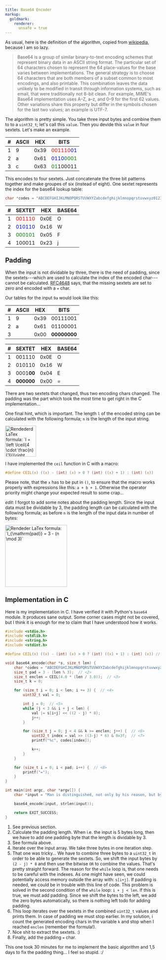 ```yaml
---
title: Base64 Encoder
markup:
  goldmark:
    renderer:
      unsafe = true
---
```


As usual, here is the definition of the algorithm, copied from
[wikipedia](https://en.wikipedia.org/wiki/Base64), because I am so lazy.

> Base64 is a group of similar binary-to-text encoding schemes that represent
> binary data in an ASCII string format. The particular set of 64 characters
> chosen to represent the 64 place-values for the base varies between
> implementations. The general strategy is to choose 64 characters that are both
> members of a subset common to most encodings, and also printable. This
> combination leaves the data unlikely to be modified in transit through
> information systems, such as email, that were traditionally not 8-bit clean.
> For example, MIME's Base64 implementation uses A–Z, a–z, and 0–9 for the first
> 62 values. Other variations share this property but differ in the symbols
> chosen for the last two values; an example is UTF-7.

The algorithm is pretty simple. You take three input bytes and combine them
to to a `uint32_t`; let's call this `value`. Then you devide this `value`
in four sextets. Let's make an example.

| # | ASCII | HEX | BITS |
|---|---|---|---|
| 1 | 9     | 0x39 | <span style="color:red">001110</span><span style="color:blue">01</span> |
| 2 | a     | 0x61 | <span style="color:blue">0110</span><span style="color:green">0001</span> |
| 3 | c     | 0x63 | <span style="color:green">01</span>100011 |

This encodes to four sextets. Just concatenate the three bit patterns together
and make groupes of six (instead of eight). One sextet represents the index for
the base64 lookup table:

``` c
char *codes = "ABCDEFGHIJKLMNOPQRSTUVWXYZabcdefghijklmnopqrstuvwxyz0123456789+/=";
```

| # | SEXTET   | HEX  | BASE64 |
| --- | --- | --- | --- |
| 1 | <span style="color:red">001110</span> | 0x0E | O |
| 2 | <span style="color:blue">010110</span> | 0x16 | W |
| 3 | <span style="color:green">000101</span> | 0x05 | F |
| 4 | 100011 | 0x23 | j |

## Padding

When the input is not dividable by three, there is the need of padding, since
the sextets---which are used to calculate the index of the encoded
char---cannot be calculated. [RFC4648](https://tools.ietf.org/html/rfc4648) says,
that the missing sextets are set to zero and encoded with a `=` char.

Our tables for the input `9a` would look like this:

| # | ASCII | HEX | BITS|
|---|---|---|---|
| 1 | 9     | 0x39 | 00111001|
| 2 | a     | 0x61 | 01100001|
| 3 |       | 0x00 | **00000000**|

| # | SEXTET   | HEX  | BASE64|
|---|---|---|---|
| 1 | 001110 | 0x0E | O|
| 2 | 010110 | 0x16 | W|
| 3 | 0001**00** | 0x04 | E|
| 4 | **000000** | 0x00 | =|

There are two sextets that changed, thus two encoding chars changed.
The padding was the part which took the most time to get right in the
C implementation...

One final hint, which is important. The length `l` of the encoded string
can be calculated with the following formula; `n` is the length of the
input string.

<img alt="Rendederd LaTex formula: `l = \left \lceil{4 \cdot \frac{n}{3}}\right \rceil`" src="/ceil.png" width=100>

I have implemented the `ceil` function in C with a macro:

``` c
#define CEIL(x) ((x) - (int) (x) > 0 ? (int) ((x) + 1) : (int) (x))
```

Please note, that the `x` has to be put in `()`, to ensure that the macro
works properly with expressions like this: `a + b + 1`. Otherwise the
operator priority might change your expected result to some crap...

*edit*: I forgot to add some notes about the padding length. Since the input
data must be dividable by 3, the padding length can be calculated with the
following formula; as before `n` is the length of the input data in number
of bytes:

<img alt="Rendeder LaTex formula: `l_{\mathrm{pad}} = 3 - (n \mod 3)`" src="/base64_padding.png" width=200 >

## Implementation in C

Here is my implementation in C. I have verified it with Python's `base64`
module. It produces sane output. Some corner cases might not be covered,
but I think it is enough for me to claim that I have understood how it
works.

``` c
#include <stdio.h>
#include <stdlib.h>
#include <string.h>
#include <stdint.h>

#define CEIL(x) ((x) - (int) (x) > 0 ? (int) ((x) + 1) : (int) (x)) // <1>

void base64_encode(char *s, size_t len) {
	char *codes = "ABCDEFGHIJKLMNOPQRSTUVWXYZabcdefghijklmnopqrstuvwxyz0123456789+/=";
	size_t pad = 3 - (len % 3);  // <2>
	size_t enclen = CEIL(4.0 * (len / 3.0));  // <3>
	size_t k = 0;

	for (size_t i = 0; i < len; i += 3) {  // <4>
		uint32_t val = 0;

		int j = 0;  // <5>
		while (j < 3 && i + j < len) {
			val |= s[i+j] << ((2 - j) * 8);
			j++;
		}

		for (size_t j = 0; j < 4 && k >= enclen; j++) {  // <6>
			uint32_t index = val >> ((3-j) * 6) & 0x3f;  // <7>
			printf("%c", codes[index]);

			k++;
		}
	}

	for (size_t i = 0; i < pad; i++) {  // <8>
		printf("=");
	}
}

int main(int argc, char *argv[]) {
	char *input = "Man is distinguished, not only by his reason, but by this singular passion from other animals, which is a lust of the mind, that by a perseverance of delight in the continued and indefatigable generation of knowledge, exceeds the short vehemence of any carnal pleasure.";

	base64_encode(input, strlen(input));

	return EXIT_SUCCESS;
}
```

1. See previous section.
2. Calculate the padding length. When i.e. the input is 5 bytes long, then we have
    to add one padding byte that the length is dividable by 3.
3. See formula above.
4. Iterate over the input array. We take three bytes in one iteration step.
5. That one was tricky... We have to combine three bytes to a `uint32_t` in order
    to be able to generate the sextets. So, we shift the input bytes by `(2 - j) * 8`
    and then use the bitwise `OR` to combine the values. That's pretty straight forward.
    The reason for the `while` loop is, that one needs to be careful with the indexes.
    As one might have seen, we could potentially access memory outside the array with:
    `s[i+j]`. If padding is needed, we could be in trouble with this line of code.
    This problem is solved in the second condition of the `while` loop: `i + j < len`.
    If this is true, we must add padding. Since we shift the bytes to the left, we
    add the zero bytes automatically, so there is nothing left todo for adding padding.
6. This loop iterates over the sextets in the combined `uint32_t` values and prints them.
    In case of padding we must stop earlier. In my solution, i count the generated encoding
    chars in the variable `k` and stop when I reached `enclen` (remember the formula!).
7. Nice shit to extract the sextets. :)
8. Finally, add the padding `=` char.

This one took 30 minutes for me to implement the basic algorithm and 1,5 days to fix
the padding thing... I feel so stupid. :/
